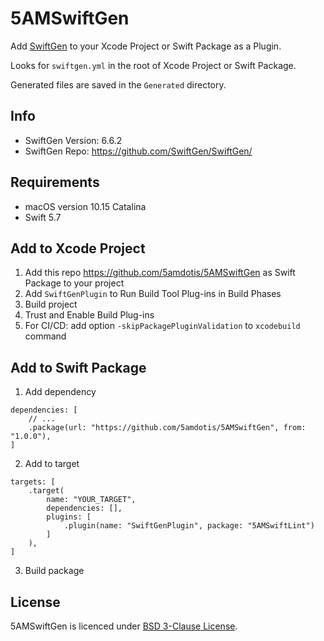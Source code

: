 # 5AMSwiftGen

Add [SwiftGen](https://github.com/SwiftGen/SwiftGen/) to your Xcode Project or Swift Package as a Plugin.

Looks for `swiftgen.yml` in the root of Xcode Project or Swift Package.

Generated files are saved in the `Generated` directory.


## Info

- SwiftGen Version: 6.6.2
- SwiftGen Repo: https://github.com/SwiftGen/SwiftGen/


## Requirements

- macOS version 10.15 Catalina
- Swift 5.7


## Add to Xcode Project

1. Add this repo https://github.com/5amdotis/5AMSwiftGen as Swift Package to your project
2. Add `SwiftGenPlugin` to Run Build Tool Plug-ins in Build Phases
3. Build project
4. Trust and Enable Build Plug-ins
5. For CI/CD: add option `-skipPackagePluginValidation` to `xcodebuild` command


## Add to Swift Package

1. Add dependency
``` 
dependencies: [
    // ...
    .package(url: "https://github.com/5amdotis/5AMSwiftGen", from: "1.0.0"),
]
```
2. Add to target
```
targets: [
    .target(
        name: "YOUR_TARGET",
        dependencies: [],
        plugins: [
            .plugin(name: "SwiftGenPlugin", package: "5AMSwiftLint")
        ]
    ),
]
```
3. Build package


## License

5AMSwiftGen is licenced under [BSD 3-Clause License](LICENSE.md).
